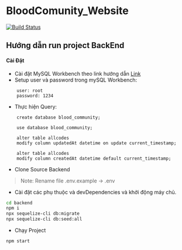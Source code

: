 # BloodComunity_Website
[![Build Status](https://travis-ci.org/joemccann/dillinger.svg?branch=master)](https://travis-ci.org/joemccann/dillinger)

## Hướng dẫn run project BackEnd

#### Cài Đặt

- Cài đặt MySQL Workbench theo link hướng dẫn [Link](https://www.youtube.com/watch?v=DqVDsoG4HXg&t=6s&ab_channel=H%E1%BB%8DcL%E1%BA%ADpTr%C3%ACnhOnline) 
- Setup user và password trong mySQL Workbench: 
```
    user: root 
    password: 1234
```
- Thực hiện Query:
```
    create database blood_community;
    
    use database blood_community; 
    
    alter table allcodes 
    modify column updatedAt datetime on update current_timestamp; 
    
    alter table allcodes
    modify column createdAt datetime default current_timestamp;
```
- Clone Source Backend
> Note: Rename file .env.example -> .env

- Cài đặt các phụ thuộc và devDependencies và khởi động máy chủ.
```sh
cd backend
npm i
npx sequelize-cli db:migrate
npx sequelize-cli db:seed:all
```
- Chạy Project
```sh
npm start
```
